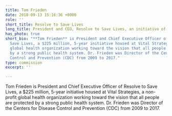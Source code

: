 ```yaml
---
title: Tom Frieden
date: 2018-09-13 15:16:36 +0000
role: ''
short_title: Resolve to Save Lives
long_title: President and CEO, Resolve to Save Lives, an initiative of Vital Strategies
has_photo: true
short_bio: "**Tom Frieden** is President and Chief Executive Officer of Resolve to
  Save Lives, a $225 million, 5-year initiative housed at Vital Strategies, a non-profit
  global health organization working toward the vision that all people are protected
  by a strong public health system. Dr. Frieden was Director of the Centers for Disease
  Control and Prevention (CDC) from 2009 to 2017."
type: commission
excerpt: ''

---
```

Tom Frieden is President and Chief Executive Officer of Resolve to Save Lives, a $225 million, 5-year initiative housed at Vital Strategies, a non-profit global health organization working toward the vision that all people are protected by a strong public health system. Dr. Frieden was Director of the Centers for Disease Control and Prevention (CDC) from 2009 to 2017.